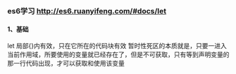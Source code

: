 ###  es6学习 http://es6.ruanyifeng.com/#docs/let
#### 1、基础
let 局部{}内有效，只在它所在的代码块有效
暂时性死区的本质就是，只要一进入当前作用域，所要使用的变量就已经存在了，但是不可获取，只有等到声明变量的那一行代码出现，才可以获取和使用该变量
